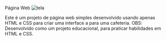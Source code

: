 Página Web
![tela](https://github.com/Mateusveloso26/Landing-Page-Cafeteria/assets/135018940/ef003f01-cf45-4ef2-af98-97c2da079eb4)

Este é um projeto de página web simples desenvolvido usando apenas HTML e CSS para criar uma interface a para uma cafeteria.
OBS: Desenvolvido como um projeto educacional, para praticar habilidades em HTML e CSS.



